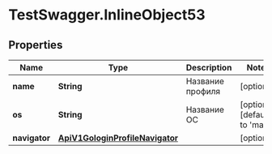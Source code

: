 # TestSwagger.InlineObject53

## Properties

Name | Type | Description | Notes
------------ | ------------- | ------------- | -------------
**name** | **String** | Название профиля | [optional] 
**os** | **String** | Название ОС | [optional] [default to &#39;mac&#39;]
**navigator** | [**ApiV1GologinProfileNavigator**](ApiV1GologinProfileNavigator.md) |  | [optional] 


